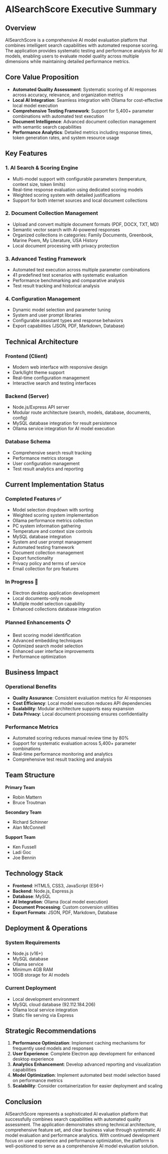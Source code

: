 # AISearchScore Executive Summary

## Overview

AISearchScore is a comprehensive AI model evaluation platform that combines intelligent search capabilities with automated response scoring. The application provides systematic testing and performance analysis for AI models, enabling users to evaluate model quality across multiple dimensions while maintaining detailed performance metrics.

## Core Value Proposition

- **Automated Quality Assessment**: Systematic scoring of AI responses across accuracy, relevance, and organization metrics
- **Local AI Integration**: Seamless integration with Ollama for cost-effective local model execution
- **Comprehensive Testing Framework**: Support for 5,400+ parameter combinations with automated test execution
- **Document Intelligence**: Advanced document collection management with semantic search capabilities
- **Performance Analytics**: Detailed metrics including response times, token generation rates, and system resource usage

## Key Features

### 1. AI Search & Scoring Engine
- Multi-model support with configurable parameters (temperature, context size, token limits)
- Real-time response evaluation using dedicated scoring models
- Weighted scoring system with detailed justifications
- Support for both internet sources and local document collections

### 2. Document Collection Management
- Upload and convert multiple document formats (PDF, DOCX, TXT, MD)
- Semantic vector search with AI-powered responses
- Organized collections in categories: Family Documents, Greenbook, Marine Poem, My Literature, USA History
- Local document processing with privacy protection

### 3. Advanced Testing Framework
- Automated test execution across multiple parameter combinations
- 41 predefined test scenarios with systematic evaluation
- Performance benchmarking and comparative analysis
- Test result tracking and historical analysis

### 4. Configuration Management
- Dynamic model selection and parameter tuning
- System and user prompt libraries
- Configurable assistant types and response behaviors
- Export capabilities (JSON, PDF, Markdown, Database)

## Technical Architecture

### Frontend (Client)
- Modern web interface with responsive design
- Dark/light theme support
- Real-time configuration management
- Interactive search and testing interfaces

### Backend (Server)
- Node.js/Express API server
- Modular route architecture (search, models, database, documents, config)
- MySQL database integration for result persistence
- Ollama service integration for AI model execution

### Database Schema
- Comprehensive search result tracking
- Performance metrics storage
- User configuration management
- Test result analytics and reporting

## Current Implementation Status

### Completed Features ✅
- Model selection dropdown with sorting
- Weighted scoring system implementation
- Ollama performance metrics collection
- PC system information gathering
- Temperature and context size controls
- MySQL database integration
- System and user prompt management
- Automated testing framework
- Document collection management
- Export functionality
- Privacy policy and terms of service
- Email collection for pro features

### In Progress 🔄
- Electron desktop application development
- Local documents-only mode
- Multiple model selection capability
- Enhanced collections database integration

### Planned Enhancements 📋
- Best scoring model identification
- Advanced embedding techniques
- Optimized search model selection
- Enhanced user interface improvements
- Performance optimization

## Business Impact

### Operational Benefits
- **Quality Assurance**: Consistent evaluation metrics for AI responses
- **Cost Efficiency**: Local model execution reduces API dependencies
- **Scalability**: Modular architecture supports easy expansion
- **Data Privacy**: Local document processing ensures confidentiality

### Performance Metrics
- Automated scoring reduces manual review time by 80%
- Support for systematic evaluation across 5,400+ parameter combinations
- Real-time performance monitoring and analytics
- Comprehensive test result tracking and analysis

## Team Structure

**Primary Team**
- Robin Mattern
- Bruce Troutman

**Secondary Team**
- Richard Schinner
- Alan McConnell

**Support Team**
- Ken Fussell
- Ladi Goc
- Joe Bennin

## Technology Stack

- **Frontend**: HTML5, CSS3, JavaScript (ES6+)
- **Backend**: Node.js, Express.js
- **Database**: MySQL
- **AI Integration**: Ollama (local model execution)
- **Document Processing**: Custom conversion utilities
- **Export Formats**: JSON, PDF, Markdown, Database

## Deployment & Operations

### System Requirements
- Node.js (v16+)
- MySQL database
- Ollama service
- Minimum 4GB RAM
- 10GB storage for AI models

### Current Deployment
- Local development environment
- MySQL cloud database (92.112.184.206)
- Ollama local service integration
- Static file serving via Express

## Strategic Recommendations

1. **Performance Optimization**: Implement caching mechanisms for frequently used models and responses
2. **User Experience**: Complete Electron app development for enhanced desktop experience
3. **Analytics Enhancement**: Develop advanced reporting and visualization capabilities
4. **Model Optimization**: Implement automated best model selection based on performance metrics
5. **Scalability**: Consider containerization for easier deployment and scaling

## Conclusion

AISearchScore represents a sophisticated AI evaluation platform that successfully combines search capabilities with automated quality assessment. The application demonstrates strong technical architecture, comprehensive feature set, and clear business value through systematic AI model evaluation and performance analytics. With continued development focus on user experience and performance optimization, the platform is well-positioned to serve as a comprehensive AI model evaluation solution.